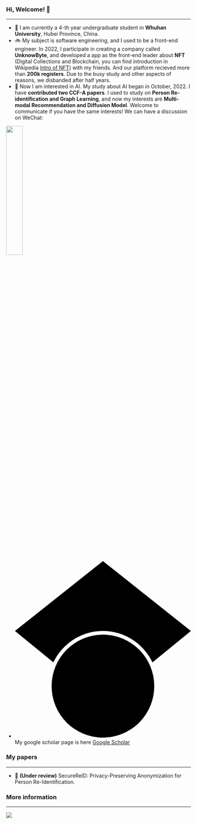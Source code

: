 ### Hi, Welcome! 👋
***
- 🏫 I am currently a 4-th year undergraduate student in **Whuhan University**, Hubei Province, China. 
- 🚲 My subject is software engineering, and I used to be a front-end engineer. In 2022, I participate in creating a company called **UnknowByte**, and developed a app as the front-end leader about **NFT** (Digital Collections and Blockchain, you can find introduction in Wikipedia [Intro of NFT](https://en.wikipedia.org/wiki/Non-fungible_token)) with my friends. And our platform recieved more than **200k registers**. Due to the busy study and other aspects of reasons, we disbanded after half years.
- 🚗 Now I am interested in AI. My study about AI began in October, 2022. I have **contributed two CCF-A papers**. I used to study on **Person Re-identification and Graph Learning**, and now my interests are **Multi-modal Recommendation and Diffusion Model**. Welcome to communicate if you have the same interests! We can have a discussion on WeChat:

<img width="30%" height="30%" src="https://user-images.githubusercontent.com/68014311/227837704-f503d46f-bc36-437a-bc8a-fe9824bdc60b.jpg" />

- <svg role="img" viewBox="0 0 24 24" xmlns="http://www.w3.org/2000/svg"><path d="M5.242 13.769L0 9.5 12 0l12 9.5-5.242 4.269C17.548 11.249 14.978 9.5 12 9.5c-2.977 0-5.548 1.748-6.758 4.269zM12 10a7 7 0 1 0 0 14 7 7 0 0 0 0-14z"/></svg> My google scholar page is here [Google Scholar](https://scholar.google.com.hk/citations?hl=zh-CN&user=fRwq42IAAAAJ)

### My papers
***
- 🧭 **(Under review)** SecureReID: Privacy-Preserving Anonymization for Person Re-Identification.

### More information
***
![](https://github-readme-stats.vercel.app/api?username=shenwei)
